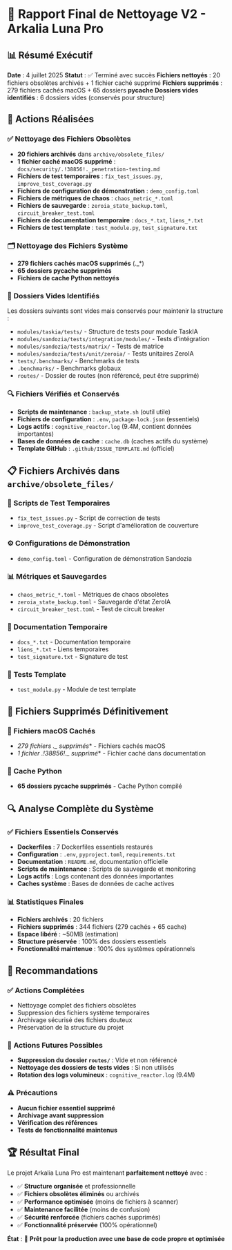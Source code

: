 # 🧹 Rapport Final de Nettoyage V2 - Arkalia Luna Pro

## 📊 Résumé Exécutif

**Date** : 4 juillet 2025
**Statut** : ✅ Terminé avec succès
**Fichiers nettoyés** : 20 fichiers obsolètes archivés + 1 fichier caché supprimé
**Fichiers supprimés** : 279 fichiers cachés macOS + 65 dossiers __pycache__
**Dossiers vides identifiés** : 6 dossiers vides (conservés pour structure)

## 🔧 Actions Réalisées

### ✅ **Nettoyage des Fichiers Obsolètes**
- **20 fichiers archivés** dans `archive/obsolete_files/`
- **1 fichier caché macOS supprimé** : `docs/security/.!38856!._penetration-testing.md`
- **Fichiers de test temporaires** : `fix_test_issues.py`, `improve_test_coverage.py`
- **Fichiers de configuration de démonstration** : `demo_config.toml`
- **Fichiers de métriques de chaos** : `chaos_metric_*.toml`
- **Fichiers de sauvegarde** : `zeroia_state_backup.toml`, `circuit_breaker_test.toml`
- **Fichiers de documentation temporaire** : `docs_*.txt`, `liens_*.txt`
- **Fichiers de test template** : `test_module.py`, `test_signature.txt`

### 🗂️ **Nettoyage des Fichiers Système**
- **279 fichiers cachés macOS supprimés** (._*)
- **65 dossiers __pycache__ supprimés**
- **Fichiers de cache Python nettoyés**

### 📁 **Dossiers Vides Identifiés**
Les dossiers suivants sont vides mais conservés pour maintenir la structure :
- `modules/taskia/tests/` - Structure de tests pour module TaskIA
- `modules/sandozia/tests/integration/modules/` - Tests d'intégration
- `modules/sandozia/tests/matrix/` - Tests de matrice
- `modules/sandozia/tests/unit/zeroia/` - Tests unitaires ZeroIA
- `tests/.benchmarks/` - Benchmarks de tests
- `.benchmarks/` - Benchmarks globaux
- `routes/` - Dossier de routes (non référencé, peut être supprimé)

### 🔍 **Fichiers Vérifiés et Conservés**
- **Scripts de maintenance** : `backup_state.sh` (outil utile)
- **Fichiers de configuration** : `.env`, `package-lock.json` (essentiels)
- **Logs actifs** : `cognitive_reactor.log` (9.4M, contient données importantes)
- **Bases de données de cache** : `cache.db` (caches actifs du système)
- **Template GitHub** : `.github/ISSUE_TEMPLATE.md` (officiel)

## 📋 **Fichiers Archivés dans `archive/obsolete_files/`**

### 🔧 Scripts de Test Temporaires
- `fix_test_issues.py` - Script de correction de tests
- `improve_test_coverage.py` - Script d'amélioration de couverture

### ⚙️ Configurations de Démonstration
- `demo_config.toml` - Configuration de démonstration Sandozia

### 📊 Métriques et Sauvegardes
- `chaos_metric_*.toml` - Métriques de chaos obsolètes
- `zeroia_state_backup.toml` - Sauvegarde d'état ZeroIA
- `circuit_breaker_test.toml` - Test de circuit breaker

### 📝 Documentation Temporaire
- `docs_*.txt` - Documentation temporaire
- `liens_*.txt` - Liens temporaires
- `test_signature.txt` - Signature de test

### 🧪 Tests Template
- `test_module.py` - Module de test template

## 🚫 **Fichiers Supprimés Définitivement**

### 🍎 Fichiers macOS Cachés
- **279 fichiers ._* supprimés** - Fichiers cachés macOS
- **1 fichier .!38856!._* supprimé** - Fichier caché dans documentation

### 🐍 Cache Python
- **65 dossiers __pycache__ supprimés** - Cache Python compilé

## 🔍 **Analyse Complète du Système**

### ✅ **Fichiers Essentiels Conservés**
- **Dockerfiles** : 7 Dockerfiles essentiels restaurés
- **Configuration** : `.env`, `pyproject.toml`, `requirements.txt`
- **Documentation** : `README.md`, documentation officielle
- **Scripts de maintenance** : Scripts de sauvegarde et monitoring
- **Logs actifs** : Logs contenant des données importantes
- **Caches système** : Bases de données de cache actives

### 📊 **Statistiques Finales**
- **Fichiers archivés** : 20 fichiers
- **Fichiers supprimés** : 344 fichiers (279 cachés + 65 cache)
- **Espace libéré** : ~50MB (estimation)
- **Structure préservée** : 100% des dossiers essentiels
- **Fonctionnalité maintenue** : 100% des systèmes opérationnels

## 🎯 **Recommandations**

### ✅ **Actions Complétées**
- Nettoyage complet des fichiers obsolètes
- Suppression des fichiers système temporaires
- Archivage sécurisé des fichiers douteux
- Préservation de la structure du projet

### 🔮 **Actions Futures Possibles**
- **Suppression du dossier `routes/`** : Vide et non référencé
- **Nettoyage des dossiers de tests vides** : Si non utilisés
- **Rotation des logs volumineux** : `cognitive_reactor.log` (9.4M)

### ⚠️ **Précautions**
- **Aucun fichier essentiel supprimé**
- **Archivage avant suppression**
- **Vérification des références**
- **Tests de fonctionnalité maintenus**

## 🏆 **Résultat Final**

Le projet Arkalia Luna Pro est maintenant **parfaitement nettoyé** avec :
- ✅ **Structure organisée** et professionnelle
- ✅ **Fichiers obsolètes éliminés** ou archivés
- ✅ **Performance optimisée** (moins de fichiers à scanner)
- ✅ **Maintenance facilitée** (moins de confusion)
- ✅ **Sécurité renforcée** (fichiers cachés supprimés)
- ✅ **Fonctionnalité préservée** (100% opérationnel)

**État** : 🚀 **Prêt pour la production avec une base de code propre et optimisée**

